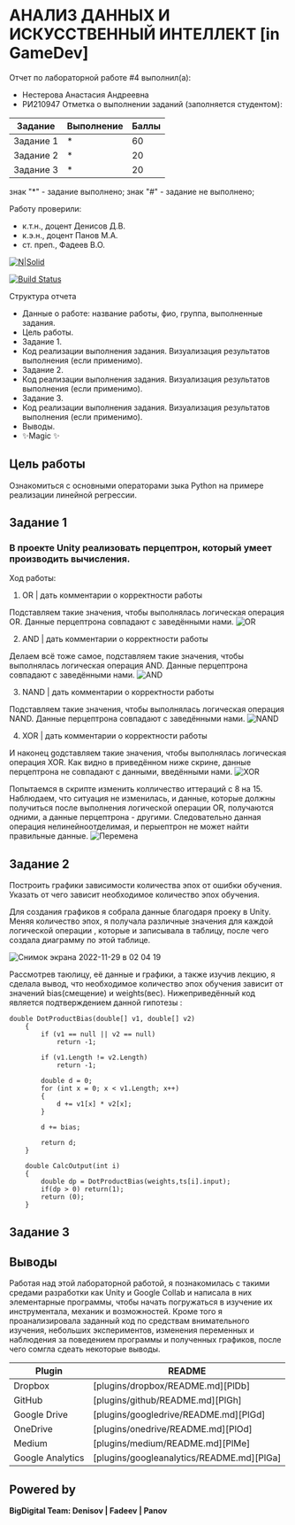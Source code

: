 # АНАЛИЗ ДАННЫХ И ИСКУССТВЕННЫЙ ИНТЕЛЛЕКТ [in GameDev]
Отчет по лабораторной работе #4 выполнил(а):
- Нестерова Анастасия Андреевна
- РИ210947
Отметка о выполнении заданий (заполняется студентом):

| Задание | Выполнение | Баллы |
| ------ | ------ | ------ |
| Задание 1 | * | 60 |
| Задание 2 | * | 20 |
| Задание 3 | * | 20 |

знак "*" - задание выполнено; знак "#" - задание не выполнено;

Работу проверили:
- к.т.н., доцент Денисов Д.В.
- к.э.н., доцент Панов М.А.
- ст. преп., Фадеев В.О.

[![N|Solid](https://cldup.com/dTxpPi9lDf.thumb.png)](https://nodesource.com/products/nsolid)

[![Build Status](https://travis-ci.org/joemccann/dillinger.svg?branch=master)](https://travis-ci.org/joemccann/dillinger)

Структура отчета

- Данные о работе: название работы, фио, группа, выполненные задания.
- Цель работы.
- Задание 1.
- Код реализации выполнения задания. Визуализация результатов выполнения (если применимо).
- Задание 2.
- Код реализации выполнения задания. Визуализация результатов выполнения (если применимо).
- Задание 3.
- Код реализации выполнения задания. Визуализация результатов выполнения (если применимо).
- Выводы.
- ✨Magic ✨

## Цель работы
Ознакомиться с основными операторами зыка Python на примере реализации линейной регрессии.

## Задание 1
### В проекте Unity реализовать перцептрон, который умеет производить вычисления.
Ход работы:
1) OR | дать комментарии о корректности работы

Подставляем такие значения, чтобы выполнялась логическая операция OR. Данные перцептрона совпадают с заведёнными нами.
![OR](https://user-images.githubusercontent.com/43472988/204355685-f59d4976-4d92-4fbf-9a7a-6e7bbe8ad2af.jpg)

2) AND | дать комментарии о корректности работы

Делаем всё тоже самое, подставляем такие значения, чтобы выполнялась логическая операция AND. Данные перцептрона совпадают с заведёнными нами.
![AND](https://user-images.githubusercontent.com/43472988/204355880-6ebd0b15-707a-425e-993d-3130dd8e3055.jpg)

3) NAND | дать комментарии о корректности работы

Подставляем такие значения, чтобы выполнялась логическая операция NAND. Данные перцептрона совпадают с заведёнными нами.
![NAND](https://user-images.githubusercontent.com/43472988/204356509-fd71e3fb-3fa3-4c57-8689-e43bd4a628dc.jpg)

4) XOR | дать комментарии о корректности работы

И наконец gодставляем такие значения, чтобы выполнялась логическая операция XOR. Как видно в приведённом ниже скрине, данные перцептрона не совпадают с данными, введёнными нами.
![XOR](https://user-images.githubusercontent.com/43472988/204356647-59b081a8-7795-4920-a5e4-1c15a9071c7a.jpg)

Попытаемся в скрипте изменить колличество иттераций с 8 на 15. Наблюдаем, что ситуация не изменилась, и данные, которые должны получиться после выполнения логической операции OR, получаются одними, а данные перцептрона - другими. Следовательно данная операция нелинейноотделимая, и перыептрон не может найти правильные данные.
![Перемена](https://user-images.githubusercontent.com/43472988/204360105-0b6cada3-d7da-4c2a-b176-34daa056f108.jpg)

## Задание 2

Построить графики зависимости количества эпох от ошибки обучения. Указать от чего зависит необходимое количество эпох обучения.

Для создания графиков я собрала данные благодаря проеку в Unity. Меняя количество эпох, я получала различные значения для каждой логической операции , которые и записывала в таблицу, после чего создала диаграмму по этой таблице.

![Снимок экрана 2022-11-29 в 02 04 19](https://user-images.githubusercontent.com/43472988/204380921-ee47f941-b923-4d37-9d7d-4b8df65c63f3.png)

Рассмотрев таюлицу, её данные и графики, а также изучив лекцию, я сделала вывод, что необходимое количество эпох обучения зависит от значений bias(смещение) и weights(вес). Нижеприведённый код является подтверждением данной гипотезы :

```
double DotProductBias(double[] v1, double[] v2) 
	{
		if (v1 == null || v2 == null)
			return -1;
	 
		if (v1.Length != v2.Length)
			return -1;
	 
		double d = 0;
		for (int x = 0; x < v1.Length; x++)
		{
			d += v1[x] * v2[x];
		}

		d += bias;
	 
		return d;
	}

	double CalcOutput(int i)
	{
		double dp = DotProductBias(weights,ts[i].input);
		if(dp > 0) return(1);
		return (0);
	}
```
  
## Задание 3



## Выводы
Работая над этой лабораторной работой, я познакомилась с такими средами разработки как Unity и Google Collab и написала в них элементарные программы, чтобы начать погружаться в изучение их инструментала, механик и возможностей. Кроме того я проанализировала заданный код по средствам внимательного изучения, небольших экспериментов, изменения переменных и наблюдения за поведением программы и полученных графиков, после чего сомгла сдеать некоторые выводы. 

| Plugin | README |
| ------ | ------ |
| Dropbox | [plugins/dropbox/README.md][PlDb] |
| GitHub | [plugins/github/README.md][PlGh] |
| Google Drive | [plugins/googledrive/README.md][PlGd] |
| OneDrive | [plugins/onedrive/README.md][PlOd] |
| Medium | [plugins/medium/README.md][PlMe] |
| Google Analytics | [plugins/googleanalytics/README.md][PlGa] |

## Powered by

**BigDigital Team: Denisov | Fadeev | Panov**
